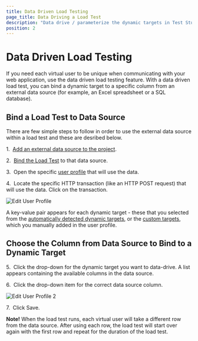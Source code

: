 ```yaml
---
title: Data Driven Load Testing
page_title: Data Driving a Load Test
description: "Data drive / parameterize the dynamic targets in Test Studio load test. The http requests in a load test need to be parameterized."
position: 2
---
```

# Data Driven Load Testing

If you need each virtual user to be unique when communicating with your web application, use the data driven load testing feature. With a data driven load test, you can bind a dynamic target to a specific column from an external data source (for example, an Excel spreadsheet or a SQL database).

## Bind a Load Test to Data Source

There are few simple steps to follow in order to use the external data source within a load test and these are desribed below.

1.&nbsp; <a href="/features/data-driven-testing/add-data-source" target="_blank">Add an external data source to the project</a>.

2.&nbsp; <a href="/features/data-driven-testing/bind-test-data-source" target="_blank">Bind the Load Test</a> to that data source.

3.&nbsp; Open the specific <a href="/features/testing-types/load-testing/adding-user-profiles" target="_blank">user profile</a> that will use the data.

4.&nbsp; Locate the specific HTTP transaction (like an HTTP POST request) that will use the data. Click on the transaction.

![Edit User Profile][1]

A key-value pair appears for each dynamic target - these that you selected from the <a href="/features/testing-types/load-testing/designing-load-tests/dynamic-targets#auto-detected-dynamic-targets" target="_blank">automatically detected dynamic targets</a>, or the <a href="/features/testing-types/load-testing/designing-load-tests/dynamic-targets#custom-dynamic-targets" target="_blank">custom targets</a>, which you manually added in the user profile.

## Choose the Column from Data Source to Bind to a Dynamic Target

5.&nbsp; Click the drop-down for the dynamic target you want to data-drive. A list appears containing the available columns in the data source.

6.&nbsp; Click the drop-down item for the correct data source column.

![Edit User Profile 2][2]

7.&nbsp; Click Save.

**Note!** When the load test runs, each virtual user will take a different row from the data source. After using each row, the load test will start over again with the first row and repeat for the duration of the load test.

[1]: /img/features/testing-types/load-testing/data-driving/fig1.png
[2]: /img/features/testing-types/load-testing/data-driving/fig2.png